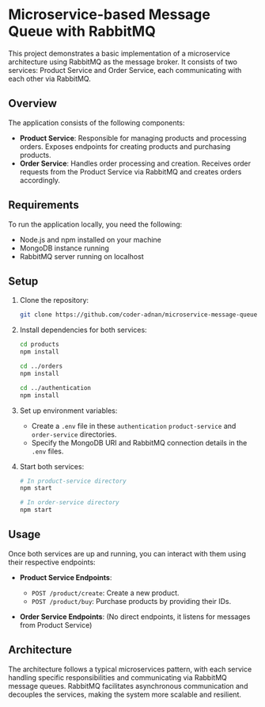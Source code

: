 # Microservice-based Message Queue with RabbitMQ

This project demonstrates a basic implementation of a microservice architecture using RabbitMQ as the message broker. It consists of two services: Product Service and Order Service, each communicating with each other via RabbitMQ.

## Overview

The application consists of the following components:

- **Product Service**: Responsible for managing products and processing orders. Exposes endpoints for creating products and purchasing products.
- **Order Service**: Handles order processing and creation. Receives order requests from the Product Service via RabbitMQ and creates orders accordingly.

## Requirements

To run the application locally, you need the following:

- Node.js and npm installed on your machine
- MongoDB instance running
- RabbitMQ server running on localhost

## Setup

1. Clone the repository:

    ```bash
    git clone https://github.com/coder-adnan/microservice-message-queue-rabbitmq.git
    ```

2. Install dependencies for both services:

    ```bash
    cd products
    npm install

    cd ../orders
    npm install

    cd ../authentication
    npm install
    ```

3. Set up environment variables:

    - Create a `.env` file in these `authentication` `product-service` and `order-service` directories.
    - Specify the MongoDB URI and RabbitMQ connection details in the `.env` files.

4. Start both services:

    ```bash
    # In product-service directory
    npm start

    # In order-service directory
    npm start
    ```

## Usage

Once both services are up and running, you can interact with them using their respective endpoints:

- **Product Service Endpoints**:
    - `POST /product/create`: Create a new product.
    - `POST /product/buy`: Purchase products by providing their IDs.

- **Order Service Endpoints**: (No direct endpoints, it listens for messages from Product Service)

## Architecture

The architecture follows a typical microservices pattern, with each service handling specific responsibilities and communicating via RabbitMQ message queues. RabbitMQ facilitates asynchronous communication and decouples the services, making the system more scalable and resilient.
